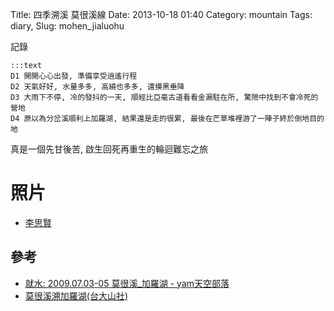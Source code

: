Title: 四季溯溪 莫很溪線
Date: 2013-10-18 01:40
Category: mountain
Tags: diary, 
Slug: mohen_jialuohu

記錄

    :::text
    D1 開開心心出發, 準備享受逍遙行程
    D2 天氣好好, 水量多多, 高繞也多多, 還摸黑垂降
    D3 大雨下不停, 冷的發抖的一天, 順經比亞毫古道看看金漏駐在所, 驚險中找到不會冷死的營地
    D4 原以為分岔溪順利上加羅湖, 結果還是走的很累, 最後在芒草堆裡游了一陣子終於倒地目的地

真是一個先甘後苦, 啟生回死再重生的輪迴難忘之旅

# 照片

* [李思賢](https://www.facebook.com/moogoo.lee/media_set?set=a.10152004759521289.1073741841.573061288&type=3)

## 參考

* [就水: 2009.07.03-05 莫很溪_加羅湖 - yam天空部落](http://blog.yam.com/rock6879/article/22195432)
* [莫很溪溯加羅湖(台大山社)](http://web.thu.edu.tw/deborah/www/index2/record/E/mohan_TU.htm)
